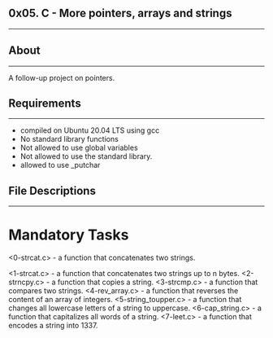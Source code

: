 ## 0x05. C - More pointers, arrays and strings
---
## About
---
A follow-up project on pointers.
## Requirements
---
- compiled on Ubuntu 20.04 LTS using gcc
- No standard library functions
- Not allowed to use global variables
- Not allowed to use the standard library.
- allowed to use _putchar

## File Descriptions
---
# Mandatory Tasks 

<0-strcat.c> - a function that concatenates two strings.

<1-strcat.c> - a function that concatenates two strings up to n bytes.
<2-strncpy.c> - a function that copies a string.
<3-strcmp.c> - a function that compares two strings.
<4-rev_array.c> - a function that reverses the content of an array of integers.
<5-string_toupper.c> - a function that changes all lowercase letters of a string to uppercase.
<6-cap_string.c> - a function that capitalizes all words of a string.
<7-leet.c> -  a function that encodes a string into 1337.


